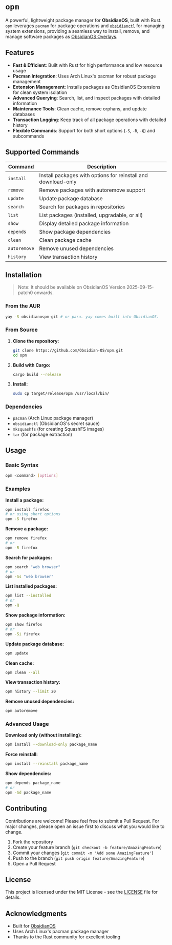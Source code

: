 # `opm`

A powerful, lightweight package manager for **ObsidianOS**, built with Rust. `opm` leverages `pacman` for package operations and [`obsidianctl`](https://github.com/Obsidian-OS/obsidianctl) for managing system extensions, providing a seamless way to install, remove, and manage software packages as [ObsidianOS Overlays](https://github.com/Obsidian-OS/overlays).

## Features

- **Fast & Efficient**: Built with Rust for high performance and low resource usage
- **Pacman Integration**: Uses Arch Linux's pacman for robust package management
- **Extension Management**: Installs packages as ObsidianOS Extensions for clean system isolation
- **Advanced Querying**: Search, list, and inspect packages with detailed information
- **Maintenance Tools**: Clean cache, remove orphans, and update databases
- **Transaction Logging**: Keep track of all package operations with detailed history
- **Flexible Commands**: Support for both short options (`-S`, `-R`, `-Q`) and subcommands

## Supported Commands

| Command | Description |
|---------|-------------|
| `install` | Install packages with options for reinstall and download-only |
| `remove` | Remove packages with autoremove support |
| `update` | Update package database |
| `search` | Search for packages in repositories |
| `list` | List packages (installed, upgradable, or all) |
| `show` | Display detailed package information |
| `depends` | Show package dependencies |
| `clean` | Clean package cache |
| `autoremove` | Remove unused dependencies |
| `history` | View transaction history |

## Installation

> Note: It should be available on ObsidianOS Version 2025-09-15-patch0 onwards.

### From the AUR

```bash
yay -S obsidianospm-git # or paru. yay comes built into ObsidianOS.
```

### From Source

1. **Clone the repository:**
   ```bash
   git clone https://github.com/Obsidian-OS/opm.git
   cd opm
   ```

2. **Build with Cargo:**
   ```bash
   cargo build --release
   ```

3. **Install:**
   ```bash
   sudo cp target/release/opm /usr/local/bin/
   ```

### Dependencies

- `pacman` (Arch Linux package manager)
- `obsidianctl` (ObsidianOS's secret sauce)
- `mksquashfs` (for creating SquashFS images)
- `tar` (for package extraction)

## Usage

### Basic Syntax

```bash
opm <command> [options]
```

### Examples

**Install a package:**
```bash
opm install firefox
# or using short options
opm -S firefox
```

**Remove a package:**
```bash
opm remove firefox
# or
opm -R firefox
```

**Search for packages:**
```bash
opm search "web browser"
# or
opm -Ss "web browser"
```

**List installed packages:**
```bash
opm list --installed
# or
opm -Q
```

**Show package information:**
```bash
opm show firefox
# or
opm -Si firefox
```

**Update package database:**
```bash
opm update
```

**Clean cache:**
```bash
opm clean --all
```

**View transaction history:**
```bash
opm history --limit 20
```

**Remove unused dependencies:**
```bash
opm autoremove
```

### Advanced Usage

**Download only (without installing):**
```bash
opm install --download-only package_name
```

**Force reinstall:**
```bash
opm install --reinstall package_name
```

**Show dependencies:**
```bash
opm depends package_name
# or
opm -Sd package_name
```

## Contributing

Contributions are welcome! Please feel free to submit a Pull Request. For major changes, please open an issue first to discuss what you would like to change.

1. Fork the repository
2. Create your feature branch (`git checkout -b feature/AmazingFeature`)
3. Commit your changes (`git commit -m 'Add some AmazingFeature'`)
4. Push to the branch (`git push origin feature/AmazingFeature`)
5. Open a Pull Request

## License

This project is licensed under the MIT License - see the [LICENSE](LICENSE) file for details.

## Acknowledgments

- Built for [ObsidianOS](https://github.com/ObsidianOS)
- Uses Arch Linux's pacman package manager
- Thanks to the Rust community for excellent tooling
